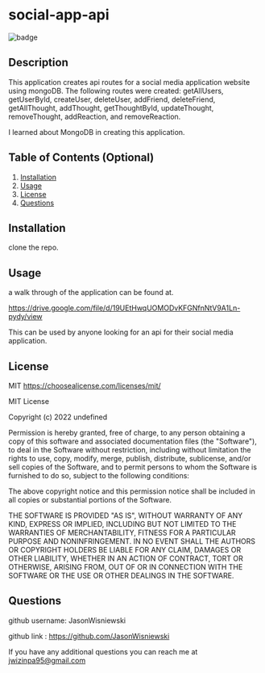 # social-app-api


![badge](https://img.shields.io/badge/MIT-License-red)

## Description
This application creates api routes for a social media application website using mongoDB. The following routes were created: getAllUsers, getUserById,  createUser, deleteUser, addFriend, deleteFriend, getAllThought, addThought, getThoughtById, updateThought, removeThought, addReaction, and removeReaction.

I learned about MongoDB in creating this application. 

## Table of Contents (Optional)
1. [Installation](#installation)<br>
2. [Usage](#usage)<br>
3. [License](#license)<br>
4. [Questions](#questions)<br>

## Installation
clone the repo.

## Usage
a walk through of the application can be found at.

https://drive.google.com/file/d/19UEtHwqUOMODvKFGNfnNtV9A1Ln-pydy/view

This can be used by anyone looking for an api for their social media application. 

## License
MIT
https://choosealicense.com/licenses/mit/

MIT License

Copyright (c) 2022 undefined

Permission is hereby granted, free of charge, to any person obtaining a copy
of this software and associated documentation files (the "Software"), to deal
in the Software without restriction, including without limitation the rights
to use, copy, modify, merge, publish, distribute, sublicense, and/or sell
copies of the Software, and to permit persons to whom the Software is
furnished to do so, subject to the following conditions:

The above copyright notice and this permission notice shall be included in all
copies or substantial portions of the Software.

THE SOFTWARE IS PROVIDED "AS IS", WITHOUT WARRANTY OF ANY KIND, EXPRESS OR
IMPLIED, INCLUDING BUT NOT LIMITED TO THE WARRANTIES OF MERCHANTABILITY,
FITNESS FOR A PARTICULAR PURPOSE AND NONINFRINGEMENT. IN NO EVENT SHALL THE
AUTHORS OR COPYRIGHT HOLDERS BE LIABLE FOR ANY CLAIM, DAMAGES OR OTHER
LIABILITY, WHETHER IN AN ACTION OF CONTRACT, TORT OR OTHERWISE, ARISING FROM,
OUT OF OR IN CONNECTION WITH THE SOFTWARE OR THE USE OR OTHER DEALINGS IN THE
SOFTWARE.


## Questions
github username: JasonWisniewski

github link : https://github.com/JasonWisniewski

If you have any additional questions you can reach me at jwizinpa95@gmail.com
